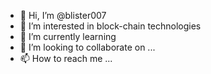 - 👋 Hi, I’m @blister007
- 👀 I’m interested in block-chain technologies
- 🌱 I’m currently learning 
- 💞️ I’m looking to collaborate on ...
- 📫 How to reach me ...

<!---
blister007/blister007 is a ✨ special ✨ repository because its `README.md` (this file) appears on your GitHub profile.
You can click the Preview link to take a look at your changes.
--->
